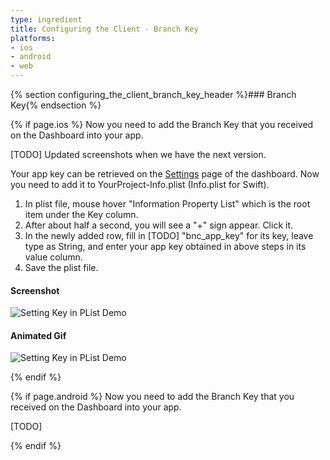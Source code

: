```yaml
---
type: ingredient
title: Configuring the Client - Branch Key
platforms:
- ios
- android
- web
---
```


{% section configuring_the_client_branch_key_header %}### Branch Key{% endsection %}

{% if page.ios %}
Now you need to add the Branch Key that you received on the Dashboard into your app.

[TODO] Updated screenshots when we have the next version.

Your app key can be retrieved on the [Settings](https://dashboard.branch.io/#/settings) page of the dashboard. Now you need to add it to YourProject-Info.plist (Info.plist for Swift).

1. In plist file, mouse hover "Information Property List" which is the root item under the Key column.
1. After about half a second, you will see a "+" sign appear. Click it.
1. In the newly added row, fill in [TODO] "bnc_app_key" for its key, leave type as String, and enter your app key obtained in above steps in its value column.
1. Save the plist file.

#### Screenshot
![Setting Key in PList Demo](https://s3-us-west-1.amazonaws.com/branch-guides/10_plist.png)

#### Animated Gif
![Setting Key in PList Demo](https://s3-us-west-1.amazonaws.com/branch-guides/9_plist.gif)

{% endif %}
<!---       /iOS-specific Branch Key -->


{% if page.android %}
Now you need to add the Branch Key that you received on the Dashboard into your app.

[TODO]

{% endif %}
<!---       /Android-specific Branch Key -->